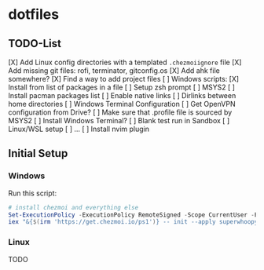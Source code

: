 # dotfiles

## TODO-List

[X] Add Linux config directories with a templated `.chezmoiignore` file
[X] Add missing git files: rofi, terminator, gitconfig.os
[X] Add ahk file somewhere?
[X] Find a way to add project files
[ ] Windows scripts:
    [X] Install from list of packages in a file
    [ ] Setup zsh prompt
    [ ] MSYS2
        [ ] Install pacman packages list
        [ ] Enable native links
        [ ] Dirlinks between home directories
    [ ] Windows Terminal Configuration
    [ ] Get OpenVPN configuration from Drive?
    [ ] Make sure that .profile file is sourced by MSYS2
    [ ] Install Windows Terminal?
[ ] Blank test run in Sandbox
[ ] Linux/WSL setup
    [ ] ...
[ ] Install nvim plugin


## Initial Setup

### Windows

Run this script:

```ps1
# install chezmoi and everything else
Set-ExecutionPolicy -ExecutionPolicy RemoteSigned -Scope CurrentUser -Force
iex "&{$(irm 'https://get.chezmoi.io/ps1')} -- init --apply superwhoopy"
```


### Linux

TODO



